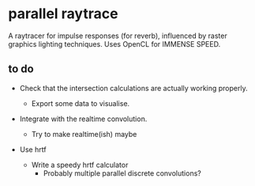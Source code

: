 parallel raytrace
=================

A raytracer for impulse responses (for reverb), influenced by raster graphics 
lighting techniques. Uses OpenCL for IMMENSE SPEED.

to do
-----

* Check that the intersection calculations are actually working properly.
    * Export some data to visualise.

* Integrate with the realtime convolution.
    * Try to make realtime(ish) maybe

* Use hrtf
    * Write a speedy hrtf calculator
        * Probably multiple parallel discrete convolutions?
